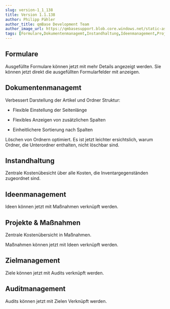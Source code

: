 ```yaml
---
slug: version-1_1_138
title: Version 1.1.138
author: Philipp Pähler
author_title: qmBase Development Team
author_image_url: https://qmbasesupport.blob.core.windows.net/static-assets/img/persons/paehler_round.png
tags: [Formulare,Dokumentenmanagemt,Instandhaltung,Ideenmanagement,Projekte & Maßnahmen,Zielmanagement,Auditmanagement,Changelog]
---
```

## Formulare

Ausgefüllte Formulare können jetzt mit mehr Details angezeigt werden. Sie können jetzt direkt die ausgefüllten Formularfelder mit anzeigen.

## Dokumentenmanagemt

Verbessert Darstellung der Artikel und Ordner Struktur:

*   Flexible Einstellung der Seitenlänge

*   Flexibles Anzeigen von zusätzlichen Spalten

*   Einheitlichere Sortierung nach Spalten

Löschen von Ordnern optimiert. Es ist jetzt leichter ersichtslich, warum Ordner, die Unterordner enthalten, nicht löschbar sind.

## Instandhaltung

Zentrale Kostenübesicht über alle Kosten, die Inventargegenständen zugeordnet sind.

## Ideenmanagement

Ideen können jetzt mit Maßnahmen verknüpft werden.

## Projekte & Maßnahmen

Zentrale Kostenübersicht in Maßnahmen.

Maßnahmen können jetzt mit Ideen verknüpft werden.

## Zielmanagement

Ziele können jetzt mit Audits verknüpft werden.

## Auditmanagement

Audits können jetzt mit Zielen Verknüpft werden.